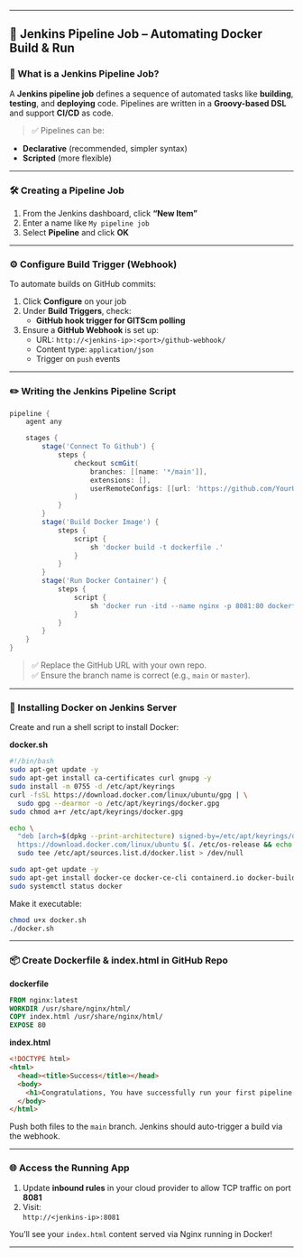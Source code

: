 
---

## 🚀 Jenkins Pipeline Job – Automating Docker Build & Run

### 🧠 What is a Jenkins Pipeline Job?
A **Jenkins pipeline job** defines a sequence of automated tasks like **building**, **testing**, and **deploying** code. Pipelines are written in a **Groovy-based DSL** and support **CI/CD** as code.

> ✅ Pipelines can be:
- **Declarative** (recommended, simpler syntax)
- **Scripted** (more flexible)

---

### 🛠️ Creating a Pipeline Job

1. From the Jenkins dashboard, click **“New Item”**
2. Enter a name like `My pipeline job`
3. Select **Pipeline** and click **OK**

---

### ⚙️ Configure Build Trigger (Webhook)

To automate builds on GitHub commits:

1. Click **Configure** on your job
2. Under **Build Triggers**, check:
   - **GitHub hook trigger for GITScm polling**
3. Ensure a **GitHub Webhook** is set up:
   - URL: `http://<jenkins-ip>:<port>/github-webhook/`
   - Content type: `application/json`
   - Trigger on `push` events

---

### ✏️ Writing the Jenkins Pipeline Script

```groovy
pipeline {
    agent any

    stages {
        stage('Connect To Github') {
            steps {
                checkout scmGit(
                    branches: [[name: '*/main']],
                    extensions: [],
                    userRemoteConfigs: [[url: 'https://github.com/YourUsername/jenkins-scm.git']]
                )
            }
        }
        stage('Build Docker Image') {
            steps {
                script {
                    sh 'docker build -t dockerfile .'
                }
            }
        }
        stage('Run Docker Container') {
            steps {
                script {
                    sh 'docker run -itd --name nginx -p 8081:80 dockerfile'
                }
            }
        }
    }
}
```

> ✅ Replace the GitHub URL with your own repo.  
> ✅ Ensure the branch name is correct (e.g., `main` or `master`).

---

### 🐳 Installing Docker on Jenkins Server

Create and run a shell script to install Docker:

**docker.sh**
```bash
#!/bin/bash
sudo apt-get update -y
sudo apt-get install ca-certificates curl gnupg -y
sudo install -m 0755 -d /etc/apt/keyrings
curl -fsSL https://download.docker.com/linux/ubuntu/gpg | \
  sudo gpg --dearmor -o /etc/apt/keyrings/docker.gpg
sudo chmod a+r /etc/apt/keyrings/docker.gpg

echo \
  "deb [arch=$(dpkg --print-architecture) signed-by=/etc/apt/keyrings/docker.gpg] \
  https://download.docker.com/linux/ubuntu $(. /etc/os-release && echo "$VERSION_CODENAME") stable" | \
  sudo tee /etc/apt/sources.list.d/docker.list > /dev/null

sudo apt-get update -y
sudo apt-get install docker-ce docker-ce-cli containerd.io docker-buildx-plugin docker-compose-plugin -y
sudo systemctl status docker
```

Make it executable:
```bash
chmod u+x docker.sh
./docker.sh
```

---

### 📦 Create Dockerfile & index.html in GitHub Repo

**dockerfile**
```Dockerfile
FROM nginx:latest
WORKDIR /usr/share/nginx/html/
COPY index.html /usr/share/nginx/html/
EXPOSE 80
```

**index.html**
```html
<!DOCTYPE html>
<html>
  <head><title>Success</title></head>
  <body>
    <h1>Congratulations, You have successfully run your first pipeline code.</h1>
  </body>
</html>
```

Push both files to the `main` branch. Jenkins should auto-trigger a build via the webhook.

---

### 🌐 Access the Running App

1. Update **inbound rules** in your cloud provider to allow TCP traffic on port **8081**
2. Visit:  
   `http://<jenkins-ip>:8081`

You’ll see your `index.html` content served via Nginx running in Docker!

---
